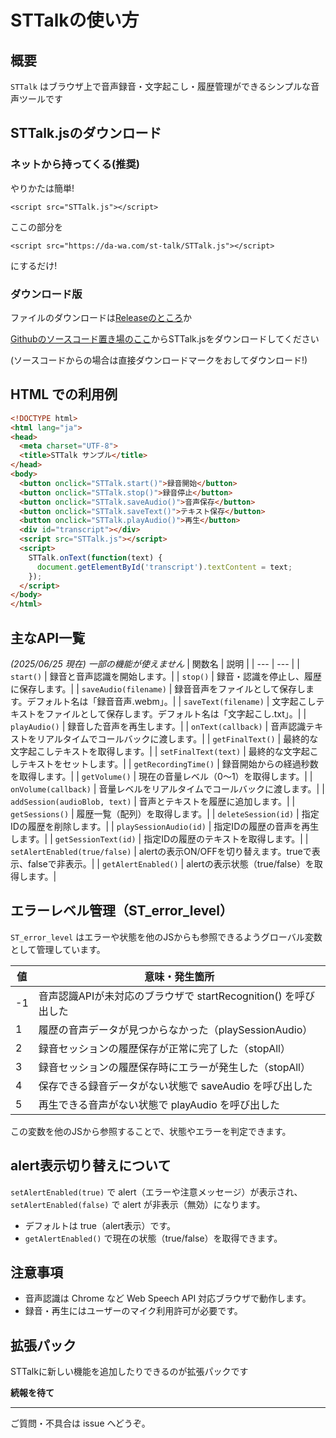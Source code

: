 # STTalkの使い方

## 概要
`STTalk` はブラウザ上で音声録音・文字起こし・履歴管理ができるシンプルな音声ツールです

## STTalk.jsのダウンロード

### ネットから持ってくる(推奨)

やりかたは簡単!

`<script src="STTalk.js"></script>`

ここの部分を

`<script src="https://da-wa.com/st-talk/STTalk.js"></script>`

にするだけ!

### ダウンロード版

ファイルのダウンロードは[Releaseのところ](https://github.com/da-wa33/STTalk/releases/latest)か

[Githubのソースコード置き場のここ](https://github.com/da-wa33/STTalk/blob/main/code/main.js)からSTTalk.jsをダウンロードしてください

(ソースコードからの場合は直接ダウンロードマークをおしてダウンロード!)

## HTML での利用例

```html
<!DOCTYPE html>
<html lang="ja">
<head>
  <meta charset="UTF-8">
  <title>STTalk サンプル</title>
</head>
<body>
  <button onclick="STTalk.start()">録音開始</button>
  <button onclick="STTalk.stop()">録音停止</button>
  <button onclick="STTalk.saveAudio()">音声保存</button>
  <button onclick="STTalk.saveText()">テキスト保存</button>
  <button onclick="STTalk.playAudio()">再生</button>
  <div id="transcript"></div>
  <script src="STTalk.js"></script>
  <script>
    STTalk.onText(function(text) {
      document.getElementById('transcript').textContent = text;
    });
  </script>
</body>
</html>
```

## 主なAPI一覧

*(2025/06/25 現在) 一部の機能が使えません*
| 関数名 | 説明 |
| --- | --- |
| `start()` | 録音と音声認識を開始します。|
| `stop()` | 録音・認識を停止し、履歴に保存します。|
| `saveAudio(filename)` | 録音音声をファイルとして保存します。デフォルト名は「録音音声.webm」。|
| `saveText(filename)` | 文字起こしテキストをファイルとして保存します。デフォルト名は「文字起こし.txt」。|
| `playAudio()` | 録音した音声を再生します。|
| `onText(callback)` | 音声認識テキストをリアルタイムでコールバックに渡します。|
| `getFinalText()` | 最終的な文字起こしテキストを取得します。|
| `setFinalText(text)` | 最終的な文字起こしテキストをセットします。|
| `getRecordingTime()` | 録音開始からの経過秒数を取得します。|
| `getVolume()` | 現在の音量レベル（0〜1）を取得します。|
| `onVolume(callback)` | 音量レベルをリアルタイムでコールバックに渡します。|
| `addSession(audioBlob, text)` | 音声とテキストを履歴に追加します。|
| `getSessions()` | 履歴一覧（配列）を取得します。|
| `deleteSession(id)` | 指定IDの履歴を削除します。|
| `playSessionAudio(id)` | 指定IDの履歴の音声を再生します。|
| `getSessionText(id)` | 指定IDの履歴のテキストを取得します。|
| `setAlertEnabled(true/false)` | alertの表示ON/OFFを切り替えます。trueで表示、falseで非表示。|
| `getAlertEnabled()` | alertの表示状態（true/false）を取得します。|

## エラーレベル管理（ST_error_level）

`ST_error_level` はエラーや状態を他のJSからも参照できるようグローバル変数として管理しています。

| 値 | 意味・発生箇所 |
| --- | --- |
| -1 | 音声認識APIが未対応のブラウザで startRecognition() を呼び出した |
| 1 | 履歴の音声データが見つからなかった（playSessionAudio）|
| 2 | 録音セッションの履歴保存が正常に完了した（stopAll）|
| 3 | 録音セッションの履歴保存時にエラーが発生した（stopAll）|
| 4 | 保存できる録音データがない状態で saveAudio を呼び出した |
| 5 | 再生できる音声がない状態で playAudio を呼び出した |

この変数を他のJSから参照することで、状態やエラーを判定できます。

## alert表示切り替えについて

`setAlertEnabled(true)` で alert（エラーや注意メッセージ）が表示され、`setAlertEnabled(false)` で alert が非表示（無効）になります。

- デフォルトは true（alert表示）です。
- `getAlertEnabled()` で現在の状態（true/false）を取得できます。

## 注意事項
- 音声認識は Chrome など Web Speech API 対応ブラウザで動作します。
- 録音・再生にはユーザーのマイク利用許可が必要です。

## 拡張パック

STTalkに新しい機能を追加したりできるのが拡張パックです


**続報を待て**

---

ご質問・不具合は issue へどうぞ。
